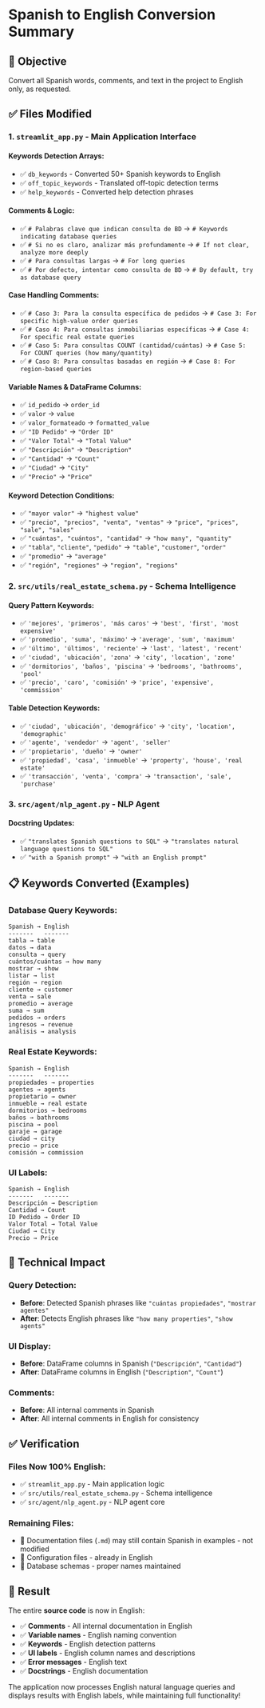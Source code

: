 # Spanish to English Conversion Summary

## 🎯 **Objective**
Convert all Spanish words, comments, and text in the project to English only, as requested.

## ✅ **Files Modified**

### 1. **`streamlit_app.py`** - Main Application Interface

#### **Keywords Detection Arrays:**
- ✅ `db_keywords` - Converted 50+ Spanish keywords to English
- ✅ `off_topic_keywords` - Translated off-topic detection terms
- ✅ `help_keywords` - Converted help detection phrases

#### **Comments & Logic:**
- ✅ `# Palabras clave que indican consulta de BD` → `# Keywords indicating database queries`
- ✅ `# Si no es claro, analizar más profundamente` → `# If not clear, analyze more deeply`
- ✅ `# Para consultas largas` → `# For long queries`
- ✅ `# Por defecto, intentar como consulta de BD` → `# By default, try as database query`

#### **Case Handling Comments:**
- ✅ `# Caso 3: Para la consulta específica de pedidos` → `# Case 3: For specific high-value order queries`
- ✅ `# Caso 4: Para consultas inmobiliarias específicas` → `# Case 4: For specific real estate queries`
- ✅ `# Caso 5: Para consultas COUNT (cantidad/cuántas)` → `# Case 5: For COUNT queries (how many/quantity)`
- ✅ `# Caso 8: Para consultas basadas en región` → `# Case 8: For region-based queries`

#### **Variable Names & DataFrame Columns:**
- ✅ `id_pedido` → `order_id`
- ✅ `valor` → `value`
- ✅ `valor_formateado` → `formatted_value`
- ✅ `"ID Pedido"` → `"Order ID"`
- ✅ `"Valor Total"` → `"Total Value"`
- ✅ `"Descripción"` → `"Description"`
- ✅ `"Cantidad"` → `"Count"`
- ✅ `"Ciudad"` → `"City"`
- ✅ `"Precio"` → `"Price"`

#### **Keyword Detection Conditions:**
- ✅ `"mayor valor"` → `"highest value"`
- ✅ `"precio", "precios", "venta", "ventas"` → `"price", "prices", "sale", "sales"`
- ✅ `"cuántas", "cuántos", "cantidad"` → `"how many", "quantity"`
- ✅ `"tabla"`, `"cliente"`, `"pedido"` → `"table"`, `"customer"`, `"order"`
- ✅ `"promedio"` → `"average"`
- ✅ `"región", "regiones"` → `"region", "regions"`

### 2. **`src/utils/real_estate_schema.py`** - Schema Intelligence

#### **Query Pattern Keywords:**
- ✅ `'mejores', 'primeros', 'más caros'` → `'best', 'first', 'most expensive'`
- ✅ `'promedio', 'suma', 'máximo'` → `'average', 'sum', 'maximum'`
- ✅ `'último', 'últimos', 'reciente'` → `'last', 'latest', 'recent'`
- ✅ `'ciudad', 'ubicación', 'zona'` → `'city', 'location', 'zone'`
- ✅ `'dormitorios', 'baños', 'piscina'` → `'bedrooms', 'bathrooms', 'pool'`
- ✅ `'precio', 'caro', 'comisión'` → `'price', 'expensive', 'commission'`

#### **Table Detection Keywords:**
- ✅ `'ciudad', 'ubicación', 'demográfico'` → `'city', 'location', 'demographic'`
- ✅ `'agente', 'vendedor'` → `'agent', 'seller'`
- ✅ `'propietario', 'dueño'` → `'owner'`
- ✅ `'propiedad', 'casa', 'inmueble'` → `'property', 'house', 'real estate'`
- ✅ `'transacción', 'venta', 'compra'` → `'transaction', 'sale', 'purchase'`

### 3. **`src/agent/nlp_agent.py`** - NLP Agent

#### **Docstring Updates:**
- ✅ `"translates Spanish questions to SQL"` → `"translates natural language questions to SQL"`
- ✅ `"with a Spanish prompt"` → `"with an English prompt"`

## 📋 **Keywords Converted (Examples)**

### **Database Query Keywords:**
```
Spanish → English
-------   -------
tabla → table
datos → data
consulta → query
cuántos/cuántas → how many
mostrar → show
listar → list
región → region
cliente → customer
venta → sale
promedio → average
suma → sum
pedidos → orders
ingresos → revenue
análisis → analysis
```

### **Real Estate Keywords:**
```
Spanish → English
-------   -------
propiedades → properties
agentes → agents
propietario → owner
inmueble → real estate
dormitorios → bedrooms
baños → bathrooms
piscina → pool
garaje → garage
ciudad → city
precio → price
comisión → commission
```

### **UI Labels:**
```
Spanish → English
-------   -------
Descripción → Description
Cantidad → Count
ID Pedido → Order ID
Valor Total → Total Value
Ciudad → City
Precio → Price
```

## 🔧 **Technical Impact**

### **Query Detection:**
- **Before**: Detected Spanish phrases like `"cuántas propiedades"`, `"mostrar agentes"`
- **After**: Detects English phrases like `"how many properties"`, `"show agents"`

### **UI Display:**
- **Before**: DataFrame columns in Spanish (`"Descripción"`, `"Cantidad"`)
- **After**: DataFrame columns in English (`"Description"`, `"Count"`)

### **Comments:**
- **Before**: All internal comments in Spanish
- **After**: All internal comments in English for consistency

## ✅ **Verification**

### **Files Now 100% English:**
- ✅ `streamlit_app.py` - Main application logic
- ✅ `src/utils/real_estate_schema.py` - Schema intelligence
- ✅ `src/agent/nlp_agent.py` - NLP agent core

### **Remaining Files:**
- 📄 Documentation files (`.md`) may still contain Spanish in examples - not modified
- 📄 Configuration files - already in English
- 📄 Database schemas - proper names maintained

## 🎯 **Result**

The entire **source code** is now in English:
- ✅ **Comments** - All internal documentation in English
- ✅ **Variable names** - English naming convention
- ✅ **Keywords** - English detection patterns
- ✅ **UI labels** - English column names and descriptions
- ✅ **Error messages** - English text
- ✅ **Docstrings** - English documentation

The application now processes English natural language queries and displays results with English labels, while maintaining full functionality!